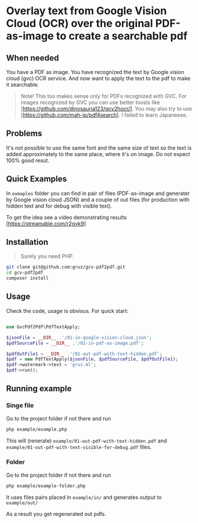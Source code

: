 # Overlay text from Google Vision Cloud (OCR) over the original PDF-as-image to create a searchable pdf

## When needed

You have a PDF as image. You have recognized the text by Google vision cloud  (gvc) OCR service.
And now want to apply the text to the pdf to make it searchable.

> Note! This too makes sense only for PDFs recognized with GVC.
> For images recognized by GVC you can use better toosls like [https://github.com/dinosauria123/gcv2hocr/].
> You may also try to use [https://github.com/mah-jp/pdf4search]. I failed to learn Japaneese.

## Problems

It's not possible to use the same font and the same size of text so the text is added approximately to the same place,
where it's on image. Do not expect 100% good resut.

## Quick Examples

In `exmaples` folder you can find in pair of files (PDF-as-image and generater by Google vision cloud JSON) and
a couple of out files (for production with hidden text and for debug with visible text).

To get the idea see a video demonstrating results [https://streamable.com/r2gyk9]

## Installation

> Surely you need PHP.

```bash
git clone git@github.com:gruz/gcv-pdf2pdf.git
cd gcv-pdf2pdf
composer install

```

## Usage

Check the code, usage is obvious. For quick start:

```php

use GvcPdf2Pdf\PdfTextApply;

$jsonFile = __DIR__ .'/01-in-google-vision-cloud.json';
$pdfSourceFile = __DIR__ .'/01-in-pdf-as-image.pdf';

$pdfOutFile1 = __DIR__ .'/01-out-pdf-with-text-hidden.pdf';
$pdf = new PdfTextApply($jsonFile, $pdfSourceFile, $pdfOutFile1);
$pdf->watermark->text = 'gruz.ml';
$pdf->run();
```

## Running example

### Singe file

Go to the project folder if not there and run

```bash
php example/example.php
```

This will (renerate) `example/01-out-pdf-with-text-hidden.pdf` and `example/01-out-pdf-with-text-visible-for-debug.pdf` files.

### Folder

Go to the project folder if not there and run

```bash
php example/example-folder.php
```

It uses files pairs placed in `example/in/` and generates output to `example/out/`

As a result you get regenerated out pdfs.
